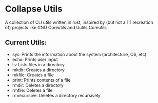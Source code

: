 # Collapse Utils

A collection of CLI utils written in rust, inspired by (but not a 1:1 recreation of) projects like GNU Coreutils and Uutils Coreutils

## Current Utils:
- sys: Prints the information about the system (architecture, OS, etc)
- echo: Prints user input
- ls: Lists files in a directory
- mkdir: Creates a directory
- mkfile: Creates a file
- print: Prints contents of a file
- rmdir: Deletes a directory
- rmfile: Deletes a file
- rmrecursive: Deletes a directory recursively
